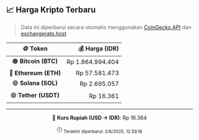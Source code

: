 

<!-- HARGA_KRIPTO -->
## 📈 Harga Kripto Terbaru

> Data ini diperbarui secara otomatis menggunakan [CoinGecko API](https://www.coingecko.com/) dan [exchangerate.host](https://exchangerate.host/)

<div align="center">

| 🪙 Token | 💰 Harga (IDR) |
|:------:|---------------:|
| 🟠 **Bitcoin (BTC)**   | Rp 1.864.994.404 |
| 🔵 **Ethereum (ETH)**  | Rp 57.581.473 |
| 🟣 **Solana (SOL)**    | Rp 2.695.057 |
| 🟢 **Tether (USDT)**   | Rp 16.361 |

---

💱 **Kurs Rupiah (USD → IDR)**: Rp 16.364

🕒 <sub>Terakhir diperbarui: 2/8/2025, 12.59.18</sub>

</div>
<!-- /HARGA_KRIPTO -->